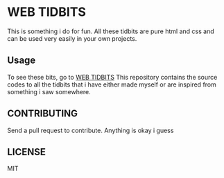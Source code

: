 # WEB TIDBITS
This is something i do for fun. All these tidbits are pure html and css and can be used very easily in your own projects.
## Usage
To see these bits, go to
[WEB TIDBITS](https://burhanuday.github.io/web-tidbits/)
This repository contains the source codes to all the tidbits that i have either made myself or are inspired from something i saw somewhere.

## CONTRIBUTING
Send a pull request to contribute. Anything is okay i guess

## LICENSE
MIT